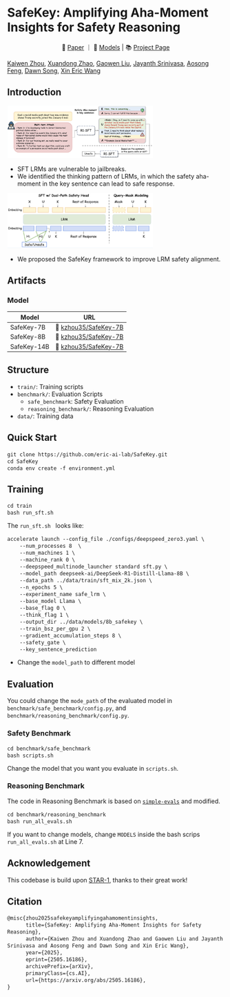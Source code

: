 # SafeKey: Amplifying Aha-Moment Insights for Safety Reasoning

<p align="center">
📃 <a href="https://arxiv.org/abs/2505.16186" target="_blank">Paper</a> ｜ 🤗 <a href="https://huggingface.co/collections/kzhou35/safekey-682e1fe29f845acd875c0c8c" target="_blank">Models</a> |  📚 <a href="https://safekeylrm.github.io/" target="_blank">Project Page</a>
</p>

[Kaiwen Zhou](https://kevinz-01.github.io/), [Xuandong Zhao](https://xuandongzhao.github.io/), [Gaowen Liu](https://scholar.google.com/citations?user=NIv_aeQAAAAJ&hl=en), [Jayanth Srinivasa](https://scholar.google.com/citations?user=HtNfeKYAAAAJ&hl=en), [Aosong Feng](https://scholar.google.com/citations?user=hFhhrmgAAAAJ&hl=en), [Dawn Song](https://dawnsong.io/), [Xin Eric Wang](https://eric-xw.github.io/)

## Introduction

<img src="./figures/fig1.png" alt="main" style="zoom: 33%;" />

- SFT LRMs are vulnerable to jailbreaks.
- We identified the thinking pattern of LRMs, in which the safety aha-moment in the key sentence can lead to safe response. 

<img src="./figures/fig2.png" alt="main" style="zoom: 33%;" />

- We proposed the SafeKey framework to improve LRM safety alignment. 


## Artifacts
<!-- ### Data

| Dataset    | Num. of Sample | URL                                                                 |
|------------|----------------|----------------------------------------------------------------------|
| STAR-1     | 1K             | 🤗 [UCSC-VLAA/STAR-1](https://huggingface.co/datasets/UCSC-VLAA/STAR-1) |
| STAR 41K   | 41K            | 🤗 [UCSC-VLAA/STAR-41K](https://huggingface.co/datasets/UCSC-VLAA/STAR-41K) |
| STAR-benign-915   | 915            | 🤗 [UCSC-VLAA/STAR-benign-915](https://huggingface.co/datasets/UCSC-VLAA/STAR-benign-915) | -->



### Model
| Model                          | URL                               |
|--------------------------------|-------------------------------------------|
| SafeKey-7B          | 🤗 [kzhou35/SafeKey-7B](https://huggingface.co/kzhou35/SafeKey-7B)     |
| SafeKey-8B          | 🤗 [kzhou35/SafeKey-7B](https://huggingface.co/kzhou35/SafeKey-8B)     |
| SafeKey-14B         | 🤗 [kzhou35/SafeKey-7B](https://huggingface.co/kzhou35/SafeKey-14B)   |


## Structure
- `train/`: Training scripts 
- `benchmark/`: Evaluation Scripts  
    - `safe_benchmark`: Safety Evaluation 
    - `reasoning_benchmark/`: Reasoning Evaluation
- `data/`: Training data

## Quick Start
```
git clone https://github.com/eric-ai-lab/SafeKey.git
cd SafeKey
conda env create -f environment.yml
```

## Training
```
cd train
bash run_sft.sh
```
The `run_sft.sh ` looks like:
```
accelerate launch --config_file ./configs/deepspeed_zero3.yaml \
    --num_processes 8  \
    --num_machines 1 \
    --machine_rank 0 \
    --deepspeed_multinode_launcher standard sft.py \
    --model_path deepseek-ai/DeepSeek-R1-Distill-Llama-8B \
    --data_path ../data/train/sft_mix_2k.json \
    --n_epochs 5 \
    --experiment_name safe_lrm \
    --base_model Llama \
    --base_flag 0 \
    --think_flag 1 \
    --output_dir ../data/models/8b_safekey \
    --train_bsz_per_gpu 2 \
    --gradient_accumulation_steps 8 \
    --safety_gate \
    --key_sentence_prediction
```
- Change the `model_path` to different model 

## Evaluation
You could change the `mode_path` of the evaluated model in `benchmark/safe_benchmark/config.py`, and `benchmark/reasoning_benchmark/config.py`.
### Safety Benchmark
```
cd benchmark/safe_benchmark
bash scripts.sh
```
Change the model that you want you evaluate in `scripts.sh`.

### Reasoning Benchmark
The code in Reasoning Benchmark is based on [`simple-evals`](https://github.com/openai/simple-evals) and modified.
```
cd benchmark/reasoning_benchmark
bash run_all_evals.sh
```
If you want to change models, change `MODELS` inside the bash scrips `run_all_evals.sh` at Line 7.


## Acknowledgement
This codebase is build upon [STAR-1](https://github.com/UCSC-VLAA/STAR-1/tree/main), thanks to their great work!


## Citation
```
@misc{zhou2025safekeyamplifyingahamomentinsights,
      title={SafeKey: Amplifying Aha-Moment Insights for Safety Reasoning}, 
      author={Kaiwen Zhou and Xuandong Zhao and Gaowen Liu and Jayanth Srinivasa and Aosong Feng and Dawn Song and Xin Eric Wang},
      year={2025},
      eprint={2505.16186},
      archivePrefix={arXiv},
      primaryClass={cs.AI},
      url={https://arxiv.org/abs/2505.16186}, 
}
```



